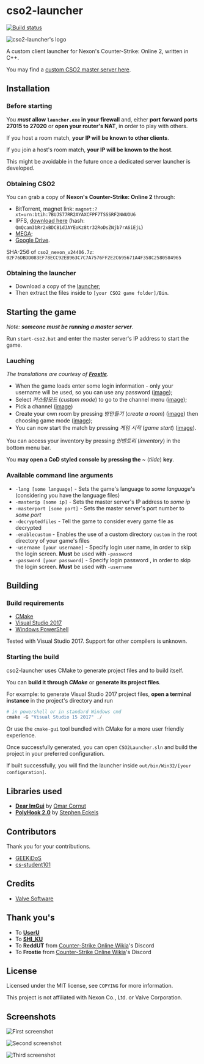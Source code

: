 # cso2-launcher

[![Build status](https://ci.appveyor.com/api/projects/status/6ehjwfyekyfd9ipx/branch/master?svg=true)](https://ci.appveyor.com/project/L-Leite/cso2-launcher/branch/master)

![cso2-launcher's logo](./.readme/logo-128.png)

A custom client launcher for Nexon's Counter-Strike: Online 2, written in C++.

You may find a [custom CSO2 master server here](https://github.com/L-Leite/cso2-master-server/).

## Installation

### Before starting

You ***must*** **allow `launcher.exe` in your firewall** and, either **port forward ports 27015 to 27020** or **open your router's NAT**, in order to play with others.

If you host a room match, **your IP will be known to other clients**.

If you join a host's room match, **your IP will be known to the host**.

This might be avoidable in the future once a dedicated server launcher is developed.

### Obtaining CSO2

You can grab a copy of **Nexon's Counter-Strike: Online 2** through:

- BitTorrent, magnet link: `magnet:?xt=urn:btih:7BUJS77RR2AYAXCFPF7TSSSRF2NWUOU6`
- IPFS, [download here](https://ipfs.io/ipfs/QmQcam3bRr2xBDC81dJAYEoKz8tr32RoDsZNjb7rA6iEjL) (hash: `QmQcam3bRr2xBDC81dJAYEoKz8tr32RoDsZNjb7rA6iEjL`)
- [MEGA](https://mega.nz/#!nhgnBJgD!iR57D5Mf3_1GCcAR36tqFQ7H7KN_F0e3XicD2JBoSN4);
- [Google Drive](https://drive.google.com/open?id=1y0diL2nTERlOaJZQTA3xPb8owx82GjtB). 

SHA-256 of `cso2_nexon_v24406.7z`: `02F76DBDD083EF78ECC92EB963C7C7A7576FF2E2C695671A4F358C2580584965`

### Obtaining the launcher

- Download a copy of the [launcher](https://github.com/L-Leite/cso2-launcher/releases);
- Then extract the files inside to ```[your CSO2 game folder]/Bin```.

## Starting the game

*Note: **someone must be running a master server**.*

Run ```start-cso2.bat``` and enter the master server's IP address to start the game.

### Lauching

*The translations are courtesy of **[Frostie](#thank-yous)**.*

- When the game loads enter some login information - only your username will be used, so you can use any password ([image](https://puu.sh/Bw7hu/ffba6ca218.png));
- Select *커스텀모드* (*custom mode*) to go to the channel menu ([image](https://puu.sh/C1Nno/7122e0fefd.png));
- Pick a channel ([image](https://puu.sh/C1NpM/adead9596e.png))
- Create your own room by pressing *방만들기* (*create a room*) ([image](https://puu.sh/C1NrH/5cbaa524f8.png)) then choosing game mode ([image](https://puu.sh/C1NSv/8023bd39e8.png));
- You can now start the match by pressing *게임 시작* (*game start*) ([image](https://puu.sh/Bw7M3/9209eb7637.png)).

You can access your inventory by pressing *인벤토리* (*inventory*) in the bottom menu bar.

You **may open a CoD styled console by pressing the *~*** (*tilde*) **key**.

### Available command line arguments

- ```-lang [some language]``` - Sets the game's language to *some language*'s (considering you have the language files)
- ```-masterip [some ip]``` - Sets the master server's IP address to *some ip*
- ```-masterport [some port]``` - Sets the master server's port number to *some port*
- ```-decryptedfiles``` - Tell the game to consider every game file as decrypted
- ```-enablecustom``` - Enables the use of a custom directory `custom` in the root directory of your game's files
- ```-username [your username]``` - Specify login user name, in order to skip the login screen. **Must** be used with ```-password```
- ```-password [your password]``` - Specify login password , in order to skip the login screen. **Must** be used with ```-username```

## Building

### Build requirements

- [CMake](https://cmake.org/download)
- [Visual Studio 2017](https://www.visualstudio.com/downloads)
- [Windows PowerShell](https://docs.microsoft.com/en-us/powershell/scripting/setup/installing-windows-powershell)

Tested with Visual Studio 2017. Support for other compilers is unknown.

### Starting the build

cso2-launcher uses CMake to generate project files and to build itself.

You can **build it through *CMake*** or **generate its project files**.

For example: to generate Visual Studio 2017 project files, **open a terminal instance** in the project's directory and run

```powershell
# in powershell or in standard Windows cmd
cmake -G "Visual Studio 15 2017" ./
```

Or use the ```cmake-gui``` tool bundled with CMake for a more user friendly experience.

Once successfully generated, you can open ```CSO2Launcher.sln``` and build the project in your preferred configuration.

If built successfully, you will find the launcher inside ```out/bin/Win32/[your configuration]```.

## Libraries used

- **[Dear ImGui](https://github.com/ocornut/imgui)** by [Omar Cornut](https://github.com/sakra)
- **[PolyHook 2.0](https://github.com/stevemk14ebr/PolyHook_2_0)** by [Stephen Eckels](https://github.com/stevemk14ebr)

## Contributors

Thank you for your contributions.

- [GEEKiDoS](https://github.com/GEEKiDoS)
- [cs-student101](https://github.com/cs-student101)

## Credits

- [Valve Software](https://github.com/ValveSoftware/source-sdk-2013)

## Thank you's

- To **[UserU](https://www.youtube.com/user/GoodbyeSpy)**
- To **[SHI_KU](https://www.youtube.com/channel/UC2HZo-HFOuxmS6zWYPMD0hQ)**
- To **ReddUT** from [Counter-Strike Online Wikia](https://cso.wikia.com/)'s Discord
- To **Frostie** from [Counter-Strike Online Wikia](https://cso.wikia.com/)'s Discord

## License

Licensed under the MIT license, see ```COPYING``` for more information.

This project is not affiliated with Nexon Co., Ltd. or Valve Corporation.

## Screenshots

![First screenshot](./.readme/screenshot-01.png)

![Second screenshot](./.readme/screenshot-02.png)

![Third screenshot](./.readme/screenshot-03.png)
